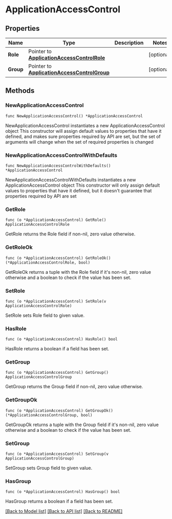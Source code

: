 # ApplicationAccessControl

## Properties

Name | Type | Description | Notes
------------ | ------------- | ------------- | -------------
**Role** | Pointer to [**ApplicationAccessControlRole**](ApplicationAccessControlRole.md) |  | [optional] 
**Group** | Pointer to [**ApplicationAccessControlGroup**](ApplicationAccessControlGroup.md) |  | [optional] 

## Methods

### NewApplicationAccessControl

`func NewApplicationAccessControl() *ApplicationAccessControl`

NewApplicationAccessControl instantiates a new ApplicationAccessControl object
This constructor will assign default values to properties that have it defined,
and makes sure properties required by API are set, but the set of arguments
will change when the set of required properties is changed

### NewApplicationAccessControlWithDefaults

`func NewApplicationAccessControlWithDefaults() *ApplicationAccessControl`

NewApplicationAccessControlWithDefaults instantiates a new ApplicationAccessControl object
This constructor will only assign default values to properties that have it defined,
but it doesn't guarantee that properties required by API are set

### GetRole

`func (o *ApplicationAccessControl) GetRole() ApplicationAccessControlRole`

GetRole returns the Role field if non-nil, zero value otherwise.

### GetRoleOk

`func (o *ApplicationAccessControl) GetRoleOk() (*ApplicationAccessControlRole, bool)`

GetRoleOk returns a tuple with the Role field if it's non-nil, zero value otherwise
and a boolean to check if the value has been set.

### SetRole

`func (o *ApplicationAccessControl) SetRole(v ApplicationAccessControlRole)`

SetRole sets Role field to given value.

### HasRole

`func (o *ApplicationAccessControl) HasRole() bool`

HasRole returns a boolean if a field has been set.

### GetGroup

`func (o *ApplicationAccessControl) GetGroup() ApplicationAccessControlGroup`

GetGroup returns the Group field if non-nil, zero value otherwise.

### GetGroupOk

`func (o *ApplicationAccessControl) GetGroupOk() (*ApplicationAccessControlGroup, bool)`

GetGroupOk returns a tuple with the Group field if it's non-nil, zero value otherwise
and a boolean to check if the value has been set.

### SetGroup

`func (o *ApplicationAccessControl) SetGroup(v ApplicationAccessControlGroup)`

SetGroup sets Group field to given value.

### HasGroup

`func (o *ApplicationAccessControl) HasGroup() bool`

HasGroup returns a boolean if a field has been set.


[[Back to Model list]](../README.md#documentation-for-models) [[Back to API list]](../README.md#documentation-for-api-endpoints) [[Back to README]](../README.md)


